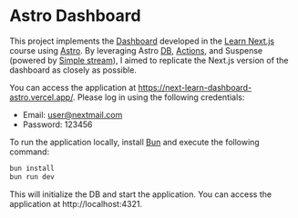 # Astro Dashboard

This project implements the [Dashboard](https://next-learn-dashboard.vercel.sh/) developed in the [Learn Next.js](https://nextjs.org/learn) course using [Astro](https://astro.build/). By leveraging Astro [DB](https://docs.astro.build/en/guides/astro-db/), [Actions](https://docs.astro.build/en/reference/configuration-reference/#experimentalactions), and Suspense (powered by [Simple stream](https://simple-stack.dev/stream)), I aimed to replicate the Next.js version of the dashboard as closely as possible.

You can access the application at https://next-learn-dashboard-astro.vercel.app/. Please log in using the following credentials:

- Email: user@nextmail.com
- Password: 123456

To run the application locally, install [Bun](https://bun.sh/) and execute the following command:

```sh
bun install
bun run dev
```

This will initialize the DB and start the application. You can access the application at http://localhost:4321.
